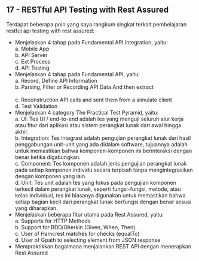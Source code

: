 ## 17 - RESTful API Testing with Rest Assured

Terdapat beberapa poin yang saya rangkum singkat terkait pembelajaran restful api testing with rest assured: <br>
- Menjelaskan 4 tahap pada Fundamental API Integration, yaitu: <br>
    a. Mobile App <br>
    b. API Server <br>
    c. Ext Process <br>
    d. API Testing <br>
- Menjelaskan 4 tahap pada Fundamental API, yaitu: <br>
    a. Record, Define API Information <br>
    b. Parsing, Filter or Recording API Data And then extract <br>    
    c. Reconstruction API calls and sent them from a simulate client <br>
    d. Test Validation <br>
- Menjelaskan 4 category The Practical Test Pyramid, yaitu: <br>
    a. UI: Tes UI / end-to-end adalah tes yang menguji seluruh alur kerja atau fitur dari aplikasi atau sistem perangkat lunak dari awal hingga akhir. <br>
    b. Integration: Tes integrasi adalah pengujian perangkat lunak dari hasil penggabungan unit-unit yang ada didalam software, tujuannya adalah untuk memastikan bahwa komponen-komponen ini berinteraksi dengan benar ketika digabungkan. <br>
    c. Component: Tes komponen adalah jenis pengujian perangkat lunak pada setiap komponen individu secara terpisah tanpa mengintegrasikan dengan komponen yang lain. <br>
    d. Unit: Tes unit adalah tes yang fokus pada pengujian komponen terkecil dalam perangkat lunak, seperti fungsi-fungsi, metode, atau kelas individual, tes ini biasanya digunakan untuk memastikan bahwa setiap bagian kecil dari perangkat lunak berfungsi dengan benar sesuai yang diharapkan. <br>
- Menjelaskan beberapa fitur utama pada Rest Assured, yaitu: <br>
    a. Supports for HTTP Methods <br>
    b. Support for BDD/Gherkin (Given, When, Then) <br>
    c. User of Hamcrest matches for checks (equalTo) <br> 
    d. User of Gpath to selecting element from JSON response <br>
- Mempraktikkan bagaimana menjalankan REST API dengan menerapkan Rest Assured
